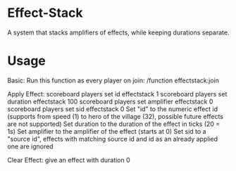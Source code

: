 # Effect-Stack
 A system that stacks amplifiers of effects, while keeping durations separate.

# Usage
 Basic:
 Run this function as every player on join: /function effectstack:join

 Apply Effect:
 scoreboard players set id effectstack 1
 scoreboard players set duration effectstack 100
 scoreboard players set amplifier effectstack 0
 scoreboard players set sid effectstack 0
 Set "id" to the numeric effect id (supports from speed (1) to hero of the village (32), possible future effects are not supported)
 Set duration to the duration of the effect in ticks (20 = 1s)
 Set amplifier to the amplifier of the effect (starts at 0)
 Set sid to a "source id", effects with matching source id and id as an already applied one are ignored
 
 Clear Effect:
 give an effect with duration 0